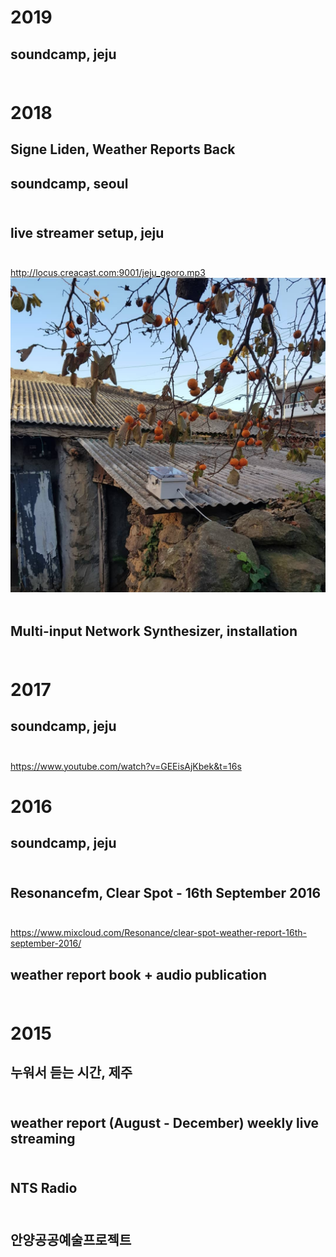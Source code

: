 # 2019<br>

## soundcamp, jeju <br><br>

# 2018<br>

## Signe Liden, Weather Reports Back

## soundcamp, seoul<br><br>

## live streamer setup, jeju<br><br>
http://locus.creacast.com:9001/jeju_georo.mp3<br>
<img src="../img/jeju_streamer.png"><br><br>

## Multi-input Network Synthesizer, installation<br><br> 

# 2017<br>

## soundcamp, jeju<br><br>

https://www.youtube.com/watch?v=GEEisAjKbek&t=16s

# 2016<br>

## soundcamp, jeju<br><br>

## Resonancefm, Clear Spot - 16th September 2016 <br><br>
https://www.mixcloud.com/Resonance/clear-spot-weather-report-16th-september-2016/

## weather report book + audio publication<br><br>

# 2015<br>

## 누워서 듣는 시간, 제주<br><br> 

## weather report (August - December) weekly live streaming<br><br>

## NTS Radio<br><br>

## 안양공공예술프로젝트 

